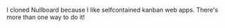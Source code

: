 I cloned Nullboard because I like selfcontained kanban web apps. There's more than one way to do it!
